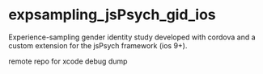 # expsampling_jsPsych_gid_ios
Experience-sampling gender identity study developed with cordova and a custom extension for the jsPsych framework (ios 9+).

remote repo for xcode debug dump
